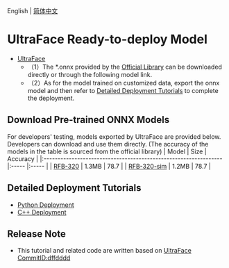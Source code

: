 English | [简体中文](README_CN.md)
# UltraFace Ready-to-deploy Model


- [UltraFace](https://github.com/Linzaer/Ultra-Light-Fast-Generic-Face-Detector-1MB/commit/dffdddd)
  - （1）The *.onnx  provided by the [Official Library](https://github.com/Linzaer/Ultra-Light-Fast-Generic-Face-Detector-1MB/) can be downloaded directly or through the following model link.
  - （2）As for the model trained on customized data, export the onnx model and then refer to [Detailed Deployment Tutorials](#详细部署文档) to complete the deployment.



## Download Pre-trained ONNX Models

For developers' testing, models exported by UltraFace are provided below. Developers can download and use them directly. (The accuracy of the models in the table is sourced from the official library)
| Model                                                               | Size    | Accuracy    |
|:---------------------------------------------------------------- |:----- |:----- |
| [RFB-320](https://bj.bcebos.com/paddlehub/fastdeploy/version-RFB-320.onnx) | 1.3MB | 78.7 |
| [RFB-320-sim](https://bj.bcebos.com/paddlehub/fastdeploy/version-RFB-320-sim.onnx) | 1.2MB | 78.7 |



## Detailed Deployment Tutorials

- [Python Deployment](python)
- [C++ Deployment](cpp)


## Release Note

- This tutorial and related code are written based on [UltraFace CommitID:dffdddd](https://github.com/Linzaer/Ultra-Light-Fast-Generic-Face-Detector-1MB/commit/dffdddd) 
